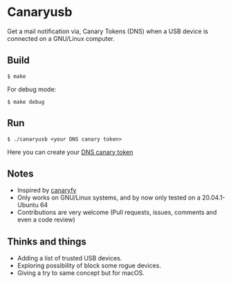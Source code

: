 # Canaryusb 

Get a mail notification via, Canary Tokens (DNS) when a USB device is connected on a GNU/Linux computer.

## Build

`$ make`

For debug mode:

`$ make debug`

## Run

`$ ./canaryusb <your DNS canary token>`

Here you can create your [DNS canary token](https://canarytokens.org/generate)

## Notes

- Inspired by [canaryfy](https://github.com/thinkst/canaryfy)
- Only works on GNU/Linux systems, and by now only tested on a 20.04.1-Ubuntu 64
- Contributions are very welcome (Pull requests, issues, comments and even a code review)  

## Thinks and things

- Adding a list of trusted USB devices.
- Exploring possibility of block some rogue devices.
- Giving a try to same concept but for macOS.
